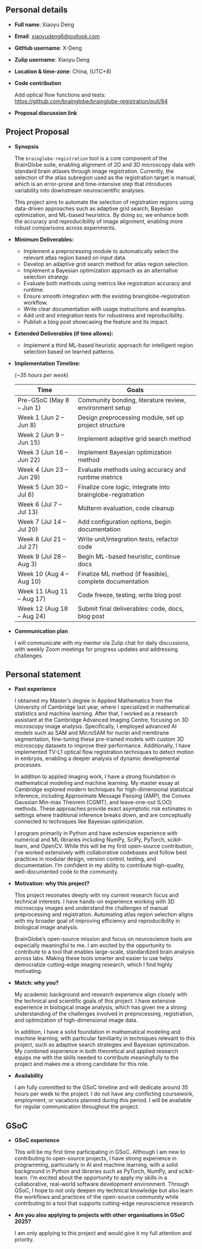 ## Personal details

- **Full name**: Xiaoyu Deng
- **Email**: xiaoyudeng6@outlook.com
- **GitHub username**: X-Deng
- **Zulip username**: Xiaoyu Deng
- **Location & time-zone**: China, (UTC+8)

- **Code contribution**
	
	Add optical flow functions and tests:
    https://github.com/brainglobe/brainglobe-registration/pull/84

- **Proposal discussion link**



## Project Proposal

- **Synopsis**

	The `brainglobe-registration` tool is a core component of the BrainGlobe suite, enabling alignment of 2D and 3D microscopy data with standard brain atlases through image registration. Currently, the selection of the atlas subregion used as the registration target is manual, which is an error-prone and time-intensive step that introduces variability into downstream neuroscientific analyses.

	This project aims to automate the selection of registration regions using data-driven approaches such as adaptive grid search, Bayesian optimization, and ML-based heuristics. By doing so, we enhance both the accuracy and reproducibility of image alignment, enabling more robust comparisons across experiments.

- **Minimum Deliverables:**
	- Implement a preprocessing module to automatically select the relevant atlas region based on input data.
	- Develop an adaptive grid search method for atlas region selection.
	- Implement a Bayesian optimization approach as an alternative selection strategy.
	- Evaluate both methods using metrics like registration accuracy and runtime.
	- Ensure smooth integration with the existing brainglobe-registration workflow.
	- Write clear documentation with usage instructions and examples.
	- Add unit and integration tests for robustness and reproducibility.
	- Publish a blog post showcasing the feature and its impact.

- **Extended Deliverables (if time allows):**
	- Implement a third ML-based heuristic approach for intelligent region selection based on learned patterns.


- **Implementation Timeline:**

	(*~35 hours per week*)  

  | Time    | Goals    |
  |-------|---------------------|
  | Pre-GSoC (May 8 – Jun 1) | Community bonding, literature review, environment setup |
  | Week 1 (Jun 2 – Jun 8)   | Design preprocessing module, set up project structure                 
  | Week 2 (Jun 9 – Jun 15)  | Implement adaptive grid search method |                                 
  | Week 3 (Jun 16 – Jun 22) | Implement Bayesian optimization method |                                
  | Week 4 (Jun 23 – Jun 29) | Evaluate methods using accuracy and runtime metrics |                   
  | Week 5 (Jun 30 – Jul 6)  | Finalize core logic, integrate into brainglobe-registration |            
  | Week 6 (Jul 7 – Jul 13)  | Midterm evaluation, code cleanup |                       
  | Week 7 (Jul 14 – Jul 20) | Add configuration options, begin documentation |                        
  | Week 8 (Jul 21 – Jul 27) | Write unit/integration tests, refactor code |                           
  | Week 9 (Jul 28 – Aug 3)  | Begin ML-based heuristic, continue docs |                
  | Week 10 (Aug 4 – Aug 10) | Finalize ML method (if feasible), complete documentation |              
  | Week 11 (Aug 11 – Aug 17)| Code freeze, testing, write blog post |                                 
  | Week 12 (Aug 18 – Aug 24)| Submit final deliverables: code, docs, blog post |                      
  

- **Communication plan**

	I will communicate with my mentor via Zulip chat for daily discussions, with weekly Zoom meetings for progress updates and addressing challenges.


## Personal statement

- **Past experience** 

	I obtained my Master’s degree in Applied Mathematics from the University of Cambridge last year, where I specialized in mathematical statistics and machine learning. After that, I worked as a research assistant at the Cambridge Advanced Imaging Centre, focusing on 3D microscopy image analysis. Specifically, I employed advanced AI models such as SAM and MicroSAM for nuclei and membrane segmentation, fine-tuning these pre-trained models with custom 3D microscopy datasets to improve their performance. Additionally, I have implemented TV-L1 optical flow registration techniques to detect motion in embryos, enabling a deeper analysis of dynamic developmental processes.

	In addition to applied imaging work, I have a strong foundation in mathematical modeling and machine learning. My master essay at Cambridge explored modern techniques for high-dimensional statistical inference, including Approximate Message Passing (AMP), the Convex Gaussian Min-max Theorem (CGMT), and leave-one-out (LOO) methods. These approaches provide exact asymptotic risk estimates in settings where traditional inference breaks down, and are conceptually connected to techniques like Bayesian optimization.

	I program primarily in Python and have extensive experience with numerical and ML libraries including NumPy, SciPy, PyTorch, scikit-learn, and OpenCV. While this will be my first open-source contribution, I’ve worked extensively with collaborative codebases and follow best practices in modular design, version control, testing, and documentation. I’m confident in my ability to contribute high-quality, well-documented code to the community.



- **Motivation: why this project?**

	This project resonates deeply with my current research focus and technical interests. I have hands-on experience working with 3D microscopy images and understand the challenges of manual preprocessing and registration. Automating atlas region selection aligns with my broader goal of improving efficiency and reproducibility in biological image analysis. 
		
	BrainGlobe’s open-source mission and focus on neuroscience tools are especially meaningful to me. I am excited by the opportunity to contribute to a tool that enables large-scale, standardized brain analysis across labs. Making these tools smarter and easier to use helps democratize cutting-edge imaging research, which I find highly motivating.

- **Match: why you?**

	My academic background and research experience align closely with the technical and scientific goals of this project. I have extensive experience in biological image analysis, which has given me a strong understanding of the challenges involved in preprocessing, registration, and optimization of high-dimensional image data.

	In addition, I have a solid foundation in mathematical modeling and machine learning, with particular familiarity in techniques relevant to this project, such as adaptive search strategies and Bayesian optimization. My combined experience in both theoretical and applied research equips me with the skills needed to contribute meaningfully to the project and makes me a strong candidate for this role.


- **Availability**

	I am fully committed to the GSoC timeline and will dedicate around 35 hours per week to the project. I do not have any conflicting coursework, employment, or vacations planned during this period. I will be available for regular communication throughout the project.


## GSoC

- **GSoC experience**

	This will be my first time participating in GSoC. Although I am new to contributing to open-source projects, I have strong experience in programming, particularly in AI and machine learning, with a solid background in Python and libraries such as PyTorch, NumPy, and scikit-learn. I’m excited about the opportunity to apply my skills in a collaborative, real-world software development environment. Through GSoC, I hope to not only deepen my technical knowledge but also learn the workflows and practices of the open-source community while contributing to a tool that supports cutting-edge neuroscience research.



- **Are you also applying to projects with other organisations in GSoC 2025?**

	I am only applying to this project and would give it my full attention and priority.


